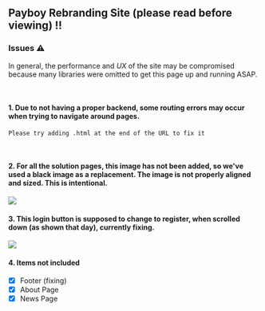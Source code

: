 ## Payboy Rebranding Site (please read before viewing) ‼️

### Issues ⚠️
In general, the performance and _UX_ of the site may be compromised because many libraries were omitted to get this page up and running ASAP.

<br>

#### 1. Due to not having a proper backend, some routing errors may occur when trying to navigate around pages.
```Please try adding .html at the end of the URL to fix it```

<br>

#### 2. For all the solution pages, this image has not been added, so we've used a black image as a replacement. The image is not properly aligned and sized. This is intentional.
<img src="https://i.ibb.co/ryDsCZK/Screenshot-2021-09-15-at-2-24-09-PM.png"/>

<br>

#### 3. This login button is supposed to change to register, when scrolled down (as shown that day), currently fixing.
<img src="https://i.ibb.co/L1f3FYF/Screenshot-2021-09-15-at-2-31-47-PM.png"/>

<br>


#### 4. Items not included
- [x] Footer (fixing)
- [x] About Page
- [x] News Page
